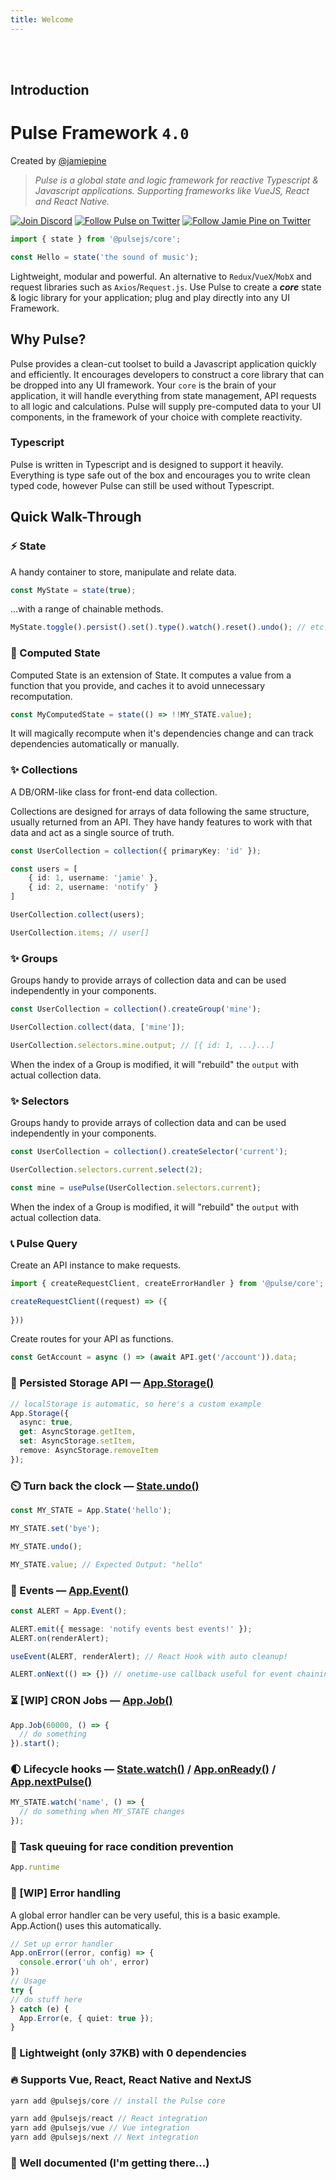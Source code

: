```yaml
---
title: Welcome
---
```


<br />
<br />

## Introduction

# Pulse Framework `4.0`

Created by [@jamiepine](https://twitter.com/jamiepine)

> _Pulse is a global state and logic framework for reactive Typescript & Javascript applications. Supporting frameworks like VueJS, React and React Native._

<!-- Using HTML instead of Markdown links because they get themed with an 'external' badge -->
<!-- TODO: Figure out if there's a way to remove the external badge so we can use sane syntax -->
<a href="https://discord.gg/RjG8ShB" target="_blank">
  <img src="https://discordapp.com/api/guilds/658189217746255881/embed.png" alt="Join Discord"></a>
<a href="https://twitter.com/pulseframework" target="_blank">
  <img src="https://img.shields.io/twitter/follow/pulseframework.svg?label=Pulse+on+Twitter" alt="Follow Pulse on Twitter"></a>
<a href="https://twitter.com/jamiepine" target="_blank">
  <img src="https://img.shields.io/twitter/follow/jamiepine.svg?label=Jamie+on+Twitter" alt="Follow Jamie Pine on Twitter"></a>

<!-- [![Join Discord](https://discordapp.com/api/guilds/658189217746255881/embed.png)](https://discord.gg/RjG8ShB)
[![Follow Pulse on Twitter](https://img.shields.io/twitter/follow/pulseframework.svg?label=Pulse+on+Twitter)](https://twitter.com/pulseframework)
[![Follow Jamie Pine on Twitter](https://img.shields.io/twitter/follow/jamiepine.svg?label=Jamie+on+Twitter)](https://twitter.com/jamiepine) -->

```ts
import { state } from '@pulsejs/core';

const Hello = state('the sound of music');
```

Lightweight, modular and powerful. An alternative to `Redux`/`VueX`/`MobX` and request libraries such as `Axios`/`Request.js`. Use Pulse to create a **_core_** state & logic library for your application; plug and play directly into any UI Framework.

## Why Pulse?

Pulse provides a clean-cut toolset to build a Javascript application quickly and efficiently. It encourages developers to construct a core library that can be dropped into any UI framework. Your `core` is the brain of your application, it will handle everything from state management, API requests to all logic and calculations. Pulse will supply pre-computed data to your UI components, in the framework of your choice with complete reactivity.

### Typescript

Pulse is written in Typescript and is designed to support it heavily. Everything is type safe out of the box and encourages you to write clean typed code, however Pulse can still be used without Typescript.

## Quick Walk-Through

### :zap: **State** 

A handy container to store, manipulate and relate data.

```ts
const MyState = state(true);
```

...with a range of chainable methods.

```js
MyState.toggle().persist().set().type().watch().reset().undo(); // etc...
```

### :robot: Computed State

Computed State is an extension of State. It computes a value from a function that you provide, and caches it to avoid unnecessary recomputation.

```ts
const MyComputedState = state(() => !!MY_STATE.value);
```

It will magically recompute when it's dependencies change and can track dependencies automatically or manually.

### :sparkles: Collections

A DB/ORM-like class for front-end data collection.

Collections are designed for arrays of data following the same structure, usually returned from an API. They have handy features to work with that data and act as a single source of truth.

```ts
const UserCollection = collection({ primaryKey: 'id' });

const users = [
    { id: 1, username: 'jamie' },
    { id: 2, username: 'notify' }
]

UserCollection.collect(users);

UserCollection.items; // user[]
```

### :sparkles: Groups 

Groups handy to provide arrays of collection data and can be used independently in your components.

```ts
const UserCollection = collection().createGroup('mine');

UserCollection.collect(data, ['mine']); 

UserCollection.selectors.mine.output; // [{ id: 1, ...}...]
```

When the index of a Group is modified, it will "rebuild" the `output` with actual collection data.

### :sparkles: Selectors 

Groups handy to provide arrays of collection data and can be used independently in your components.

```ts
const UserCollection = collection().createSelector('current');

UserCollection.selectors.current.select(2);

const mine = usePulse(UserCollection.selectors.current);
```

When the index of a Group is modified, it will "rebuild" the `output` with actual collection data.

### :telephone_receiver: Pulse Query 

Create an API instance to make requests.

```ts
import { createRequestClient, createErrorHandler } from '@pulse/core';

createRequestClient((request) => ({
  
}))
```

Create routes for your API as functions.

```ts
const GetAccount = async () => (await API.get('/account')).data;
```

### :floppy_disk: Persisted Storage API — [App.Storage()]()

```ts
// localStorage is automatic, so here's a custom example
App.Storage({
  async: true,
  get: AsyncStorage.getItem,
  set: AsyncStorage.setItem,
  remove: AsyncStorage.removeItem
});
```

### :timer_clock: Turn back the clock — [State.undo()]()

```ts
const MY_STATE = App.State('hello');

MY_STATE.set('bye');

MY_STATE.undo();

MY_STATE.value; // Expected Output: "hello"
```

### :bus: Events — [App.Event()]()

```ts
const ALERT = App.Event();

ALERT.emit({ message: 'notify events best events!' });
ALERT.on(renderAlert);

useEvent(ALERT, renderAlert); // React Hook with auto cleanup!

ALERT.onNext(() => {}) // onetime-use callback useful for event chaining.
```

### :hourglass_flowing_sand: [WIP] CRON Jobs — [App.Job()]()

```ts
App.Job(60000, () => {
  // do something
}).start();
```

### :first_quarter_moon: Lifecycle hooks — [State.watch()]() / [App.onReady()]() / [App.nextPulse()]()

```ts
MY_STATE.watch('name', () => {
  // do something when MY_STATE changes
});
```

### :construction: Task queuing for race condition prevention
```ts
App.runtime
```

### :closed_book: [WIP] Error handling
A global error handler can be very useful, this is a basic example. App.Action() uses this automatically.
```ts
// Set up error handler
App.onError((error, config) => {
  console.error('uh oh', error)
})
// Usage
try {
// do stuff here
} catch (e) {
  App.Error(e, { quiet: true });
}
```

### :leaves: Lightweight (only 37KB) with 0 dependencies

### :fire: Supports Vue, React, React Native and NextJS
```ts
yarn add @pulsejs/core // install the Pulse core

yarn add @pulsejs/react // React integration
yarn add @pulsejs/vue // Vue integration
yarn add @pulsejs/next // Next integration
```
### :yellow_heart: Well documented (I'm getting there...)
